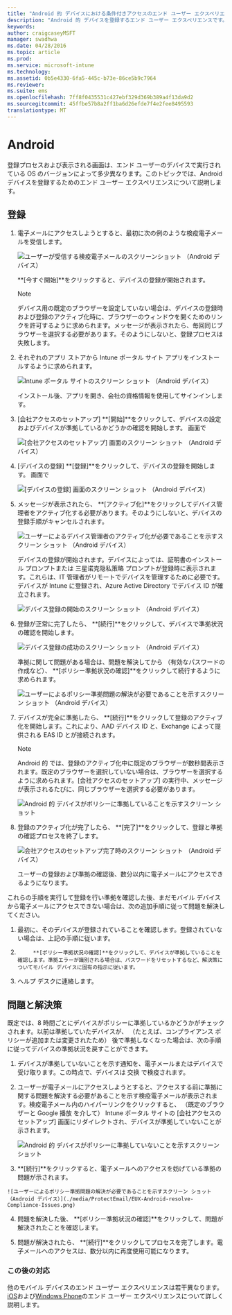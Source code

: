 ```yaml
---
title: "Android 的 デバイスにおける条件付きアクセスのエンド ユーザー エクスペリエンス"
description: "Android 的 デバイスを登録するエンド ユーザー エクスペリエンスです。"
keywords: 
author: craigcaseyMSFT
manager: swadhwa
ms.date: 04/28/2016
ms.topic: article
ms.prod: 
ms.service: microsoft-intune
ms.technology: 
ms.assetid: 0b5e4330-6fa5-445c-b73e-86ce5b9c7964
ms.reviewer: 
ms.suite: ems
ms.openlocfilehash: 7ff8f0435531c427ebf329d369b389a4f13da9d2
ms.sourcegitcommit: 45ffbe57b8a2ff1ba6d26efde7f4e2fee8495593
translationtype: MT
---
```

# <a name="android"></a>Android

登録プロセスおよび表示される画面は、エンド ユーザーのデバイスで実行されている OS のバージョンによって多少異なります。このトピックでは、Android デバイスを登録するためのエンド ユーザー エクスペリエンスについて説明します。

## <a name=""></a>登録

1.  電子メールにアクセスしようとすると、最初に次の例のような検疫電子メールを受信します。

    ![ユーザーが受信する検疫電子メールのスクリーンショット （Android デバイス）](./media/ProtectEmail/EUX-Android-quarantine-Email.png)

     **[今すぐ開始]**をクリックすると、デバイスの登録が開始されます。

    > [!NOTE]
    > デバイス用の既定のブラウザーを設定していない場合は、デバイスの登録時および登録のアクティブ化時に、ブラウザーのウィンドウを開くためのリンクを許可するように求められます。メッセージが表示されたら、毎回同じブラウザーを選択する必要があります。そのようにしないと、登録プロセスは失敗します。

2.  それぞれのアプリ ストアから Intune ポータル サイト アプリをインストールするように求められます。

    ![Intune ポータル サイトのスクリーン ショット （Android デバイス）](./media/ProtectEmail/EUX-Android-Portal.png)

    インストール後、アプリを開き、会社の資格情報を使用してサインインします。

3.  [会社アクセスのセットアップ] **[開始]**をクリックして、デバイスの設定およびデバイスが準拠しているかどうかの確認を開始します。 画面で

    ![[会社アクセスのセットアップ] 画面のスクリーン ショット （Android デバイス）](./media/ProtectEmail/EUX-Android-company-Access-Setup.PNG)

4.  [デバイスの登録] **[登録]**をクリックして、デバイスの登録を開始します。 画面で

    ![[デバイスの登録] 画面のスクリーン ショット （Android デバイス）](./media/ProtectEmail/EUX-Android-device-Enroll.png)

5.  メッセージが表示されたら、 **[アクティブ化]**をクリックしてデバイス管理者をアクティブ化する必要があります。そのようにしないと、デバイスの登録手順がキャンセルされます。

    ![ユーザーによるデバイス管理者のアクティブ化が必要であることを示すスクリーン ショット （Android デバイス）](./media/ProtectEmail/EUX-Android-activate-DeviceAdmin.PNG)

    デバイスの登録が開始されます。デバイスによっては、証明書のインストール プロンプトまたは 三星诺克隐私策略 プロンプトが登録時に表示されます。これらは、IT 管理者がリモートでデバイスを管理するために必要です。デバイスが Intune に登録され、Azure Active Directory でデバイス ID が確立されます。

    ![デバイス登録の開始のスクリーン ショット （Android デバイス）](./media/ProtectEmail/EUX-Android-enrolling-Device.png)

6.  登録が正常に完了したら、 **[続行]**をクリックして、デバイスで準拠状況の確認を開始します。

    ![デバイス登録の成功のスクリーン ショット （Android デバイス）](./media/ProtectEmail/EUX-Android-enroll-Success.png)

    準拠に関して問題がある場合は、問題を解決してから （有効なパスワードの作成など）、 **[ポリシー準拠状況の確認]**をクリックして続行するように求められます。

    ![ユーザーによるポリシー準拠問題の解決が必要であることを示すスクリーン ショット （Android デバイス）](./media/ProtectEmail/EUX-Android-resolve-Compliance-Issues.png)

7.  デバイスが完全に準拠したら、 **[続行]**をクリックして登録のアクティブ化を開始します。これにより、AAD デバイス ID と、Exchange によって提供される EAS ID とが接続されます。

    > [!NOTE]
    > Android 的 では、登録のアクティブ化中に既定のブラウザーが数秒間表示されます。既定のブラウザーを選択していない場合は、ブラウザーを選択するように求められます。[会社アクセスのセットアップ] の実行中、メッセージが表示されるたびに、同じブラウザーを選択する必要があります。

    ![Android 的 デバイスがポリシーに準拠していることを示すスクリーン ショット](./media/ProtectEmail/EUX-Android-compliance-Successful.PNG)

8.  登録のアクティブ化が完了したら、 **[完了]**をクリックして、登録と準拠の確認プロセスを終了します。

    ![会社アクセスのセットアップ完了時のスクリーン ショット （Android デバイス）](./media/ProtectEmail/EUX-Android-all-Successful2.PNG)

    ユーザーの登録および準拠の確認後、数分以内に電子メールにアクセスできるようになります。

これらの手順を実行して登録を行い準拠を確認した後、まだモバイル デバイスから電子メールにアクセスできない場合は、次の追加手順に従って問題を解決してください。

1.  最初に、そのデバイスが登録されていることを確認します。登録されていない場合は、上記の手順に従います。

2.  
            **[ポリシー準拠状況の確認]**をクリックして、デバイスが準拠していることを確認します。準拠エラーが識別される場合は、パスワードをリセットするなど、解決策についてモバイル デバイスに固有の指示に従います。

3.  ヘルプ デスクに連絡します。

## <a name=""></a>問題と解決策
既定では、8 時間ごとにデバイスがポリシーに準拠しているかどうかがチェックされます。以前は準拠していたデバイスが、 （たとえば、コンプライアンス ポリシーが追加または変更されたため） 後で準拠しなくなった場合は、次の手順に従ってデバイスの準拠状況を戻すことができます。

1.  デバイスが準拠していないことを示す通知を、電子メールまたはデバイスで受け取ります。この時点で、デバイスは 交换 で検疫されます。

2.  ユーザーが電子メールにアクセスしようとすると、アクセスする前に準拠に関する問題を解決する必要があることを示す検疫電子メールが表示されます。検疫電子メール内のハイパーリンクをクリックすると、 （既定のブラウザーと Google 播放 を介して） Intune ポータル サイトの [会社アクセスのセットアップ] 画面にリダイレクトされ、デバイスが準拠していないことが示されます。

    ![Android 的 デバイスがポリシーに準拠していないことを示すスクリーン ショット](./media/ProtectEmail/EUX-Android-outOfCompliance.png)

3.   **[続行]**をクリックすると、電子メールへのアクセスを妨げている準拠の問題が示されます。

    ![ユーザーによるポリシー準拠問題の解決が必要であることを示すスクリーン ショット （Android デバイス）](./media/ProtectEmail/EUX-Android-resolve-Compliance-Issues.png)

4.  問題を解決した後、 **[ポリシー準拠状況の確認]**をクリックして、問題が解決されたことを確認します。

5.  問題が解決されたら、 **[続行]**をクリックしてプロセスを完了します。電子メールへのアクセスは、数分以内に再度使用可能になります。

### <a name=""></a>この後の対応
他のモバイル デバイスのエンド ユーザー エクスペリエンスは若干異なります。            [iOS](end-user-experience-conditional-access-ios.md)および[Windows Phone](end-user-experience-conditional-access-winphone.md)のエンド ユーザー エクスペリエンスについて詳しく説明します。
